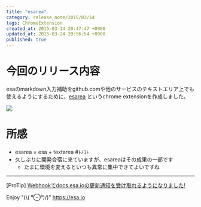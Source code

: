 ```yaml
---
title: "esarea"
category: release_note/2015/03/14
tags: ChromeExtension
created_at: 2015-03-14 20:47:47 +0900
updated_at: 2015-03-24 20:56:54 +0900
published: true
---
```


# 今回のリリース内容

esaのmarkdown入力補助をgithub.comや他のサービスのテキストエリア上でも使えるようにするために、[esarea](https://chrome.google.com/webstore/detail/esarea/pjhancoeamcahkmbmgoonbaggjbpijoc) というchrome extensionを作成しました。

[![](https://cloud.githubusercontent.com/assets/1041857/6638390/d80e5d2a-c9c8-11e4-9e8e-242844b05ec8.gif)](https://cloud.githubusercontent.com/assets/1041857/6638390/d80e5d2a-c9c8-11e4-9e8e-242844b05ec8.gif)

# 所感
- esarea = esa + textarea #ﾄﾉｺﾄ
- 久しぶりに開発合宿に来ていますが、esareaはその成果の一部です
    - たまに環境を変えるといつも異常に集中できてよいですね

---
[ProTip] [Webhookでdocs.esa.ioの更新通知を受け取れるようになりました!](/posts/73) 

Enjoy "(\\( ⁰⊖⁰)/)"
https://esa.io
